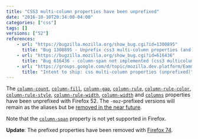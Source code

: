```yaml
---
title: "CSS3 multi-column properties have been unprefixed"
date: "2016-10-10T20:34:00-04:00"
categories: ["css"]
tags: []
versions: ["52"]
references:
    - url: "https://bugzilla.mozilla.org/show_bug.cgi?id=1300895"
      title: "Bug 1300895 - Unprefix css3 multi-column properties (and add back -moz prefixed versions as aliases, for now)"
    - url: "https://bugzilla.mozilla.org/show_bug.cgi?id=616436"
      title: "Bug 616436 - column-span not implemented (css3 multicolumn)"
    - url: "https://groups.google.com/d/topic/mozilla.dev.platform/EammrHjrCpw/discussion"
      title: "Intent to ship: css multi-column properties (unprefixed)"
---
```

The [`column-count`](https://developer.mozilla.org/docs/Web/CSS/column-count), [`column-fill`](https://developer.mozilla.org/docs/Web/CSS/column-fill), [`column-gap`](https://developer.mozilla.org/docs/Web/CSS/column-gap), [`column-rule`](https://developer.mozilla.org/docs/Web/CSS/column-rule), [`column-rule-color`](https://developer.mozilla.org/docs/Web/CSS/column-rule-color), [`column-rule-style`](https://developer.mozilla.org/docs/Web/CSS/column-rule-style), [`column-rule-width`](https://developer.mozilla.org/docs/Web/CSS/column-rule-width), [`column-width`](https://developer.mozilla.org/docs/Web/CSS/column-width) and [`columns`](https://developer.mozilla.org/docs/Web/CSS/columns) properties have been unprefixed with Firefox 52. The `-moz`-prefixed versions will remain as the aliases but be [removed in the near future](https://www.fxsitecompat.dev/en-CA/docs/2016/prefixed-css3-multi-column-properties-will-be-removed/).

Note that the [`column-span`](https://developer.mozilla.org/docs/Web/CSS/column-span) property is not yet supported in Firefox.

**Update**: The prefixed properties have been removed with [Firefox 74](https://www.fxsitecompat.dev/en-CA/docs/2020/prefixed-css-multi-column-properties-have-been-removed/).
